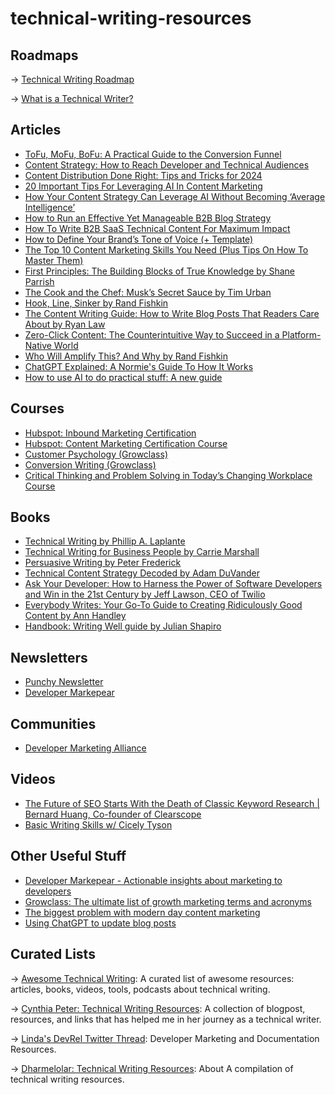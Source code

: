 # technical-writing-resources

## Roadmaps
→ [Technical Writing Roadmap](https://roadmap.sh/technical-writer)

→ [What is a Technical Writer?](https://www.tealhq.com/career-paths/technical-writer)

## Articles 
- [ToFu, MoFu, BoFu: A Practical Guide to the Conversion Funnel](https://www.semrush.com/blog/tofu-mofu-bofu-a-practical-guide-to-the-conversion-funnel/)
- [Content Strategy: How to Reach Developer and Technical Audiences](https://contentlab.com/guide-to-content-strategy-for-developers-and-technical-audiences/)
- [Content Distribution Done Right: Tips and Tricks for 2024](https://blog.hootsuite.com/content-distribution/)
- [20 Important Tips For Leveraging AI In Content Marketing](https://www.forbes.com/sites/forbesagencycouncil/2023/12/08/20-important-tips-for-leveraging-ai-in-content-marketing/?sh=4988d1de2150)
- [How Your Content Strategy Can Leverage AI Without Becoming ‘Average Intelligence’](https://www.forbes.com/sites/johnhall/2024/03/10/how-your-content-strategy-can-leverage-ai-without-becoming-average-intelligence/?sh=3048c785609c)
- [How to Run an Effective Yet Manageable B2B Blog Strategy](https://www.growandconvert.com/content-marketing/b2b-blog-strategy/?utm_source=tldrmarketing)
- [How To Write B2B SaaS Technical Content For Maximum Impact](https://www.contentbeta.com/how-to-write-b2b-saas-technical-content-for-maximum-impact/)
- [How to Define Your Brand’s Tone of Voice (+ Template)](https://www.semrush.com/blog/how-to-define-your-tone-of-voice/)
- [The Top 10 Content Marketing Skills You Need (Plus Tips On How To Master Them)](https://www.searchenginejournal.com/top-content-marketing-skills/510197/?utm_source=em1&utm_medium=email&utm_campaign=welcome-som-2024-wk7)
- [First Principles: The Building Blocks of True Knowledge by Shane Parrish](https://fs.blog/first-principles/)
- [The Cook and the Chef: Musk’s Secret Sauce by Tim Urban](https://waitbutwhy.com/2015/11/the-cook-and-the-chef-musks-secret-sauce.html)
- [Hook, Line, Sinker by Rand Fishkin](https://sparktoro.com/blog/hook-line-and-sinker-a-model-for-crafting-successful-viral-content/)
- [The Content Writing Guide: How to Write Blog Posts That Readers Care About by Ryan Law](https://www.animalz.co/blog/content-writing-guide/)
- [Zero-Click Content: The Counterintuitive Way to Succeed in a Platform-Native World](https://sparktoro.com/blog/zero-click-content-the-counterintuitive-way-to-succeed-in-a-platform-native-world/)
- [Who Will Amplify This? And Why by Rand Fishkin](https://sparktoro.com/blog/who-will-amplify-this-and-why/)
- [ChatGPT Explained: A Normie's Guide To How It Works](https://www.jonstokes.com/p/chatgpt-explained-a-guide-for-normies)
- [How to use AI to do practical stuff: A new guide](https://www.oneusefulthing.org/p/how-to-use-ai-to-do-practical-stuff)

## Courses 
- [Hubspot: Inbound Marketing Certification](https://academy.hubspot.com/courses/inbound-marketing)
- [Hubspot: Content Marketing Certification Course](https://academy.hubspot.com/courses/content-marketing)
- [Customer Psychology (Growclass)](https://www.growclass.co/courses/customer-psychology)
- [Conversion Writing (Growclass)](https://www.growclass.co/courses/conversion-copywriting)
- [Critical Thinking and Problem Solving in Today’s Changing Workplace Course
](https://app-eu1.hubspot.com/academy/143390617/tracks/1056124/intro)

## Books 
- [Technical Writing by Phillip A. Laplante](https://www.oreilly.com/library/view/technical-writing/9781466503090/)
- [Technical Writing for Business People by Carrie Marshall](https://www.oreilly.com/library/view/technical-writing-for/9781780174464/)
- [Persuasive Writing by Peter Frederick](https://learning.oreilly.com/library/view/persuasive-writing/9780273746133/html/chapter-001.html)
- [Technical Content Strategy Decoded by Adam DuVander](https://everydeveloper.com/books/technical-content-strategy-decoded/)
- [Ask Your Developer: How to Harness the Power of Software Developers and Win in the 21st Century by Jeff Lawson, CEO of Twilio](https://www.askyourdeveloper.com/?utm_source=longform.asmartbear.com&utm_campaign=longform.asmartbear.com&utm_medium=post)
- [Everybody Writes: Your Go-To Guide to Creating Ridiculously Good Content by Ann Handley](https://www.amazon.com/Everybody-Writes-Go-Creating-Ridiculously/dp/1118905555)
- [Handbook: Writing Well guide by Julian Shapiro](https://www.julian.com/guide/write/intro)

## Newsletters 
- [Punchy Newsletter](https://punchy.co/newsletter/)
- [Developer Markepear](https://www.markepear.com/)

## Communities
- [Developer Marketing Alliance](https://www.developermarketing.io/)

## Videos 
- [The Future of SEO Starts With the Death of Classic Keyword Research | Bernard Huang, Co-founder of Clearscope](https://youtu.be/EEuMUy10KnU?si=aOVl4Fi0wv8akd1I)
- [Basic Writing Skills w/ Cicely Tyson](https://youtu.be/UnX47Odz3z4?si=G-sgXPBMEM5Q30xF)

## Other Useful Stuff
- [Developer Markepear - Actionable insights about marketing to developers](https://www.developermarkepear.com/)
- [Growclass: The ultimate list of growth marketing terms and acronyms](https://www.growclass.co/post/the-ultimate-list-of-growth-marketing-key-terms-and-acronyms?utm_campaign=Gather+waitlist+%231+-+thanks+for+joining+the+waitlist+&utm_medium=email&utm_source=autopilot)
- [The biggest problem with modern day content marketing](https://www.linkedin.com/feed/update/urn:li:activity:7135677880818102272/)
- [Using ChatGPT to update blog posts](https://www.linkedin.com/posts/stevenlmacdonald_using-chatgpt-i-updated-21-blog-posts-on-activity-7167805610892247040-BIgA/)

## Curated Lists
→ [Awesome Technical Writing](https://github.com/BolajiAyodeji/awesome-technical-writing?tab=readme-ov-file#courses): A curated list of awesome resources: articles, books, videos, tools, podcasts about technical writing.

→ [Cynthia Peter: Technical Writing Resources](https://github.com/BolajiAyodeji/awesome-technical-writing?tab=readme-ov-file#courses): A collection of blogpost, resources, and links that has helped me in her journey as a technical writer. 

→ [Linda's DevRel Twitter Thread](https://twitter.com/_MsLinda/status/1510937598176473091): Developer Marketing and Documentation Resources.

→ [Dharmelolar: Technical Writing Resources](https://github.com/dharmelolar/technical-writing-resources): About
A compilation of technical writing resources.

